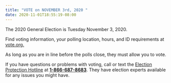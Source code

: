 ```yaml
---
title: "VOTE on NOVEMBER 3rd, 2020 "
date: 2020-11-01T18:55:19-08:00
---
```

The 2020 General Election is Tuesday November 3, 2020. 

Find voting information, your polling location, hours, and ID requirements at [vote.org.](https://www.vote.org/)

As long as you are in line before the polls close, they must allow you to vote.

If you have questions or problems with voting, call or text the [Election Protection Hotline](https://866ourvote.org/) at **[1-866-687-8683](tel:18666878683)**. They have election experts available for any issues you might have.
